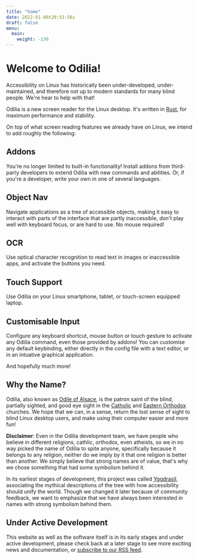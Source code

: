 ```yaml
---
title: "home"
date: 2022-01-06t20:53:58z
draft: false
menu:
  main:
    weight: -130
---
```


# Welcome to Odilia!

Accessibility on Linux has historically been under-developed, under-maintained, and therefore not up to modern standards
for many blind people. We're hear to help with that!

Odilia is a new screen reader for the Linux desktop. It's written in [Rust](https://rust-lang.org), for maximum
performance and stability.

<!--more-->

On top of what screen reading features we already have on Linux, we intend to add roughly the following:

## Addons

You're no longer limited to built-in functionality! Install addons from third-party developers to extend Odilia with
new commands and abilities. Or, if you're a developer, write your own in one of several languages.

## Object Nav

Navigate applications as a tree of accessible objects, making it easy to interact with parts of the interface that are
partly inaccessible, don't play well with keyboard focus, or are hard to use. No mouse required!

## OCR

Use optical character recognition to read text in images or inaccessible apps, and activate the buttons you need.

## Touch Support

Use Odilia on your Linux smartphone, tablet, or touch-screen equipped laptop.

## Customisable Input

Configure any keyboard shortcut, mouse button or touch gesture to activate any Odilia command, even those provided by
addons! You can customise any default keybinding, either directly in the config file with a text editor, or in an
intuative graphical application.

And hopefully much more!

## Why the Name?

Odilia, also known as [Odile of Alsace](https://en.wikipedia.org/wiki/Odile_of_Alsace), is the patron saint of the
blind, partially sighted, and good eye sight in the [Catholic](https://en.wikipedia.org/wiki/Catholic_Church) and
[Eastern Orthodox](https://en.wikipedia.org/wiki/Eastern_Orthodox_Church) churches. We hope that we can, in a sense,
return the lost sense of sight to blind Linux desktop users, and make using their computer easier and more fun!

**Disclaimer**: Even in the Odilia development team, we have people who believe in different religions, cathlic,
orthodox, even atheists, so we in no way picked the name of Odilia to spite anyone, specifically because it belongs to
any religion, neither do we imply by it that one religion is better than another. We simply believe that strong names
are of value, that's why we chose something that had some symbolism behind it.

In its earliest stages of development, this project was called [Yggdrasil](https://en.wikipedia.org/wiki/Yggdrasil),
associating the mythical descriptions of the tree with how accessibility should unify the world. Though we changed it
later because of community feedback, we want to emphasize that we have always been interested in names with strong
symbolism behind them.

## Under Active Development

This website as well as the software itself is in its early stages and under active development, please check back at a
later stage to see more exciting news and documentation, or [subscribe to our RSS feed](news/index.xml).
